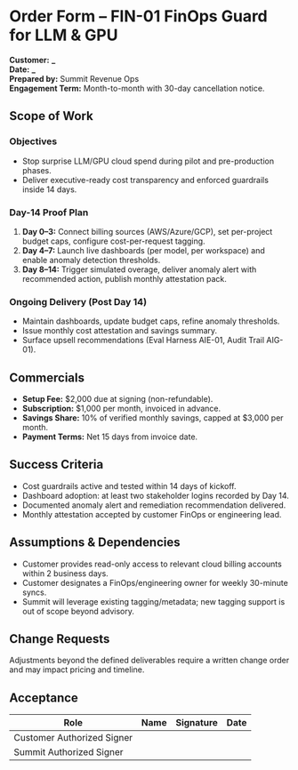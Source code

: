 # Order Form – FIN-01 FinOps Guard for LLM & GPU

**Customer:** ********************\_********************  
**Date:** ********************\_********************  
**Prepared by:** Summit Revenue Ops  
**Engagement Term:** Month-to-month with 30-day cancellation notice.

## Scope of Work

### Objectives

- Stop surprise LLM/GPU cloud spend during pilot and pre-production phases.
- Deliver executive-ready cost transparency and enforced guardrails inside 14 days.

### Day-14 Proof Plan

1. **Day 0–3:** Connect billing sources (AWS/Azure/GCP), set per-project budget caps, configure cost-per-request tagging.
2. **Day 4–7:** Launch live dashboards (per model, per workspace) and enable anomaly detection thresholds.
3. **Day 8–14:** Trigger simulated overage, deliver anomaly alert with recommended action, publish monthly attestation pack.

### Ongoing Delivery (Post Day 14)

- Maintain dashboards, update budget caps, refine anomaly thresholds.
- Issue monthly cost attestation and savings summary.
- Surface upsell recommendations (Eval Harness AIE-01, Audit Trail AIG-01).

## Commercials

- **Setup Fee:** $2,000 due at signing (non-refundable).
- **Subscription:** $1,000 per month, invoiced in advance.
- **Savings Share:** 10% of verified monthly savings, capped at $3,000 per month.
- **Payment Terms:** Net 15 days from invoice date.

## Success Criteria

- Cost guardrails active and tested within 14 days of kickoff.
- Dashboard adoption: at least two stakeholder logins recorded by Day 14.
- Documented anomaly alert and remediation recommendation delivered.
- Monthly attestation accepted by customer FinOps or engineering lead.

## Assumptions & Dependencies

- Customer provides read-only access to relevant cloud billing accounts within 2 business days.
- Customer designates a FinOps/engineering owner for weekly 30-minute syncs.
- Summit will leverage existing tagging/metadata; new tagging support is out of scope beyond advisory.

## Change Requests

Adjustments beyond the defined deliverables require a written change order and may impact pricing and timeline.

## Acceptance

| Role                       | Name | Signature | Date |
| -------------------------- | ---- | --------- | ---- |
| Customer Authorized Signer |      |           |      |
| Summit Authorized Signer   |      |           |      |
